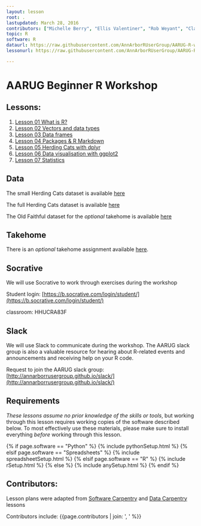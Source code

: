 ```yaml
---
layout: lesson
root: .
lastupdated: March 28, 2016
contributors: ["Michelle Berry", "Ellis Valentiner", "Rob Weyant", "Clayton Yochum", "Andrew Moore"]
topic: R
software: R
dataurl: https://raw.githubusercontent.com/AnnArborRUserGroup/AARUG-R-workshop/gh-pages/data
lessonurl: https://raw.githubusercontent.com/AnnArborRUserGroup/AARUG-R-workshop/gh-pages/lessons

---
```


<!-- USING THIS LESSON TEMPLATE -->
<!-- Lesson specific information is taken from the YAML header at the top of the page -->

<!-- THE LESSON INFORMATION -->


AARUG Beginner R Workshop
=======


<!-- ###### INDEX OF LESSONS ON THIS TOPIC ###### -->

## Lessons:


1. [Lesson 01 What is R?]({{page.lessonurl}}/01-what-is-R/01-what-is-R.html)
2. [Lesson 02 Vectors and data types]({{page.lessonurl}}/02-vectors-and-datatypes/02-vectors-and-datatypes.html)
3. [Lesson 03 Data frames]({{page.lessonurl}}/03-data-frames/03-data-frames.html)
4. [Lesson 04 Packages & R Markdown]({{page.lessonurl}}/04-packages-and-rmarkdown/04-packages-and-rmarkdown.html)
5. [Lesson 05 Herding Cats with dplyr]({{page.lessonurl}}/05-dplyr/05-dplyr.html)
6. [Lesson 06 Data visualisation with ggplot2]({{page.lessonurl}}/06-data-visualization/06-data-visualization.html)
7. [Lesson 07 Statistics]({{page.lessonurl}}/07-statistics/07-statistics.html)

## Data

The small Herding Cats dataset is available [here]({{page.dataurl}}/herding-cats-small.csv)
         	
The full Herding Cats dataset is available [here]({{page.dataurl}}/herding-cats.csv)

The Old Faithful dataset for the *optional* takehome is available [here]({{page.dataurl}}/Old-Faithful.csv)

## Takehome

There is an *optional* takehome assignment available [here]({{page.lessonurl}}/takehome/takehome.html).

## Socrative

We will use Socrative to work through exercises during the workshop  				

Student login: [https://b.socrative.com/login/student/](https://b.socrative.com/login/student/)		  

classroom: HHUCRA83F

## Slack

We will use Slack to communicate during the workshop. The AARUG slack group is also 
a valuable resource for hearing about R-related events and announcements and receiving help
on your R code. 

Request to join the AARUG slack group: [http://annarborrusergroup.github.io/slack/](http://annarborrusergroup.github.io/slack/)
			


## Requirements

*These lessons assume no prior knowledge of the skills or tools*, but working
through this lesson requires working copies of the software described below.
To most effectively use these materials, please make sure to install everything
*before* working through this lesson.




{% if page.software == "Python" %}
{% include pythonSetup.html %}
{% elsif page.software == "Spreadsheets" %}
{% include spreadsheetSetup.html %}
{% elsif page.software == "R" %}
{% include rSetup.html %}
{% else %}
{% include anySetup.html %}
{% endif %}

## Contributors:
Lesson plans were adapted from [Software Carpentry](http://software-carpentry.org/) and [Data Carpentry](http://www.datacarpentry.org/) lessons    

Contributors include: {{page.contributors | join: ', ' %}}


